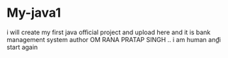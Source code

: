 # My-java1
i will create my first java official project and upload here and it is bank management system
author OM RANA PRATAP SINGH
..
i am human an₫i start again
